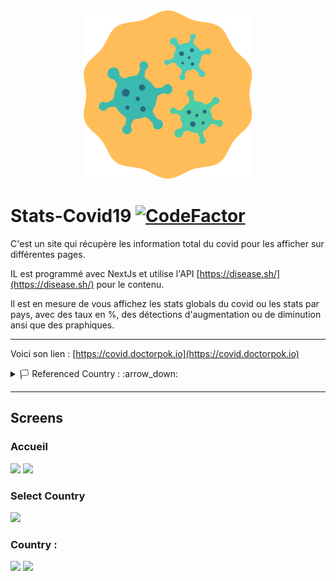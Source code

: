 <div align="center">
  <img src="https://github.com/DoctorPok42/Covid-Bot/blob/main/assets/logo.png" />
</div>

# Stats-Covid19 [![CodeFactor](https://www.codefactor.io/repository/github/doctorpok42/stats-covid19/badge)](https://www.codefactor.io/repository/github/doctorpok42/stats-covid19)

C'est un site qui récupère les information total du covid pour les afficher sur différentes pages.

IL est programmé avec NextJs et utilise l'API [https://disease.sh/](https://disease.sh/) pour le contenu.

Il est en mesure de vous affichez les stats globals du covid ou les stats par pays, avec des taux en %, des détections d'augmentation ou de diminution ansi que des praphiques.

<hr />

Voici son lien : [https://covid.doctorpok.io](https://covid.doctorpok.io)

<details>
  <summary>🏳️ Referenced Country : :arrow_down:</summary>
 <br />
France,
US,
United Kingdom,
China,
India,
Japan,
Canada,
Germany,
Spain,
Russia,
South Korea,
Egypt,
Australia,
Italy,
Greece,
Israel,
Palestine,
Liechtenstein,
Cameroon,
South Africa,
Brazil,
Ireland,
New Zealand,
French Polynesia,
Mexico,
Seychelles,
Algeria,
Tunisia,
Portugal,
Denmark,
Afghanistan,
Iran,
Iceland,
Philippines,
Thailand,
Switzerland,
Tunisia,
Botswana,
Mauritius,
Belgium,
Bhutan,
Kuwait,
Ecuador,
Namibia,
Senegal,
Sweden,
Norway,
Finland,
Netherlands,
Austria,
</details>

<hr/>

## Screens

### Accueil
<img src="https://github.com/DoctorPok42/stats-covid19/blob/main/public/index.PNG" />
<img src="https://github.com/DoctorPok42/stats-covid19/blob/main/public/index-2.PNG" />

### Select Country
<img src="https://github.com/DoctorPok42/stats-covid19/blob/main/public/country.PNG" />

### Country : 
<img src="https://github.com/DoctorPok42/stats-covid19/blob/main/public/selected-country.PNG" />
<img src="https://github.com/DoctorPok42/stats-covid19/blob/main/public/graph.PNG" />

